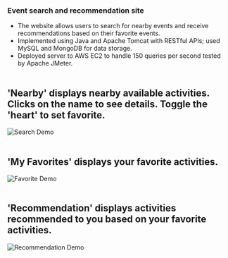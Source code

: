 ### Event search and recommendation site

- The website allows users to search for nearby events and receive recommendations based on their favorite events. 
- Implemented using Java and Apache Tomcat with RESTful APIs; used MySQL and MongoDB for data storage. 
- Deployed server to AWS EC2 to handle 150 queries per second tested by Apache JMeter.
<br /><br />

## 'Nearby' displays nearby available activities. Clicks on the name to see details. Toggle the 'heart' to set favorite.

![Search Demo](demo/search.gif)
<br /><br />

## 'My Favorites' displays your favorite activities.

![Favorite Demo](demo/favorite.gif)
<br /><br />

## 'Recommendation' displays activities recommended to you based on your favorite activities.

![Recommendation Demo](demo/recommendation.gif)
